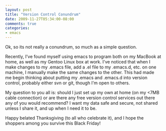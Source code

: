 ```yaml
---
layout: post
title: "Version Control Conundrum"
date: 2009-11-27T05:34:00-08:00
comments: true
categories:
- emacs
---
```

Ok, so its not really a conundrum, so much as a simple question.
<!--more-->
Recently, I've found myself using emacs to program both on my MacBook at home, as well as my Gentoo Linux box at work. I've noticed that when I make changes to my .emacs file, add a .el file to my .emacs.d, etc. on one machine, I manually make the same changes to the other. This had made me begin thinking about putting my .emacs and .emacs.d into version control, probably either svn or git, though I'm open to others.

My question to you all is: should I just set up my own at home (on my <7MB cable connection) or are there any free version control services out there any of you would recommend? I want my data safe and secure, not shared unless I share it, and up when I need it to be.

Happy belated Thanksgiving (to all who celebrate it), and I hope the shoppers among you survive this Black Friday!
